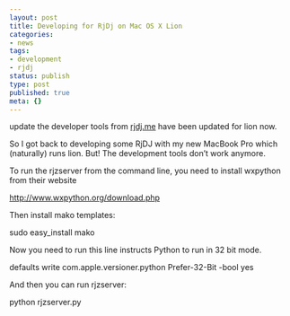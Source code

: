 ```yaml
---
layout: post
title: Developing for RjDj on Mac OS X Lion
categories:
- news
tags:
- development
- rjdj
status: publish
type: post
published: true
meta: {}
---
```


update the developer tools from 
[rjdj.me](http://rjdj.me) have been updated for lion now.


So I got back to developing some RjDJ with my new MacBook Pro which (naturally) runs lion. But! The development tools don’t work anymore.


To run the rjzserver from the command line, you need to install wxpython from their website


http://www.wxpython.org/download.php


Then install mako templates:


sudo easy_install mako


Now you need to run this line instructs Python to run in 32 bit mode.


defaults write com.apple.versioner.python Prefer-32-Bit -bool yes


And then you can run rjzserver:


python rjzserver.py
